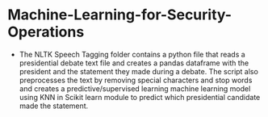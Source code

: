 # Machine-Learning-for-Security-Operations

- The NLTK Speech Tagging folder contains a python file that reads a presidential debate text file and creates a pandas dataframe with the president and the statement they made during a debate. The script also preprocesses the text by removing special characters and stop words and creates a predictive/supervised learning machine learning model using KNN in Scikit learn module to predict which presidential candidate made the statement.
